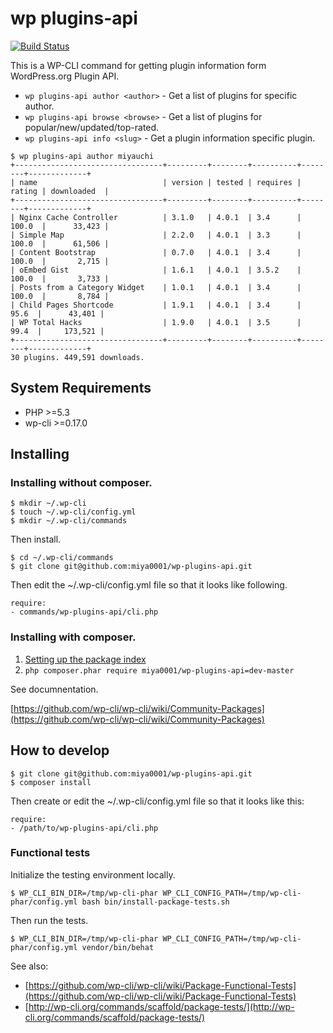 # wp plugins-api <sub-command>

[![Build Status](https://travis-ci.org/miya0001/wp-plugins-api.svg?branch=master)](https://travis-ci.org/miya0001/wp-plugins-api)

This is a WP-CLI command for getting plugin information form WordPress.org Plugin API.

* `wp plugins-api author <author>` - Get a list of plugins for specific author.
* `wp plugins-api browse <browse>` - Get a list of plugins for popular/new/updated/top-rated.
* `wp plugins-api info <slug>` - Get a plugin information specific plugin.

```
$ wp plugins-api author miyauchi
+---------------------------------+---------+--------+----------+--------+-------------+
| name                            | version | tested | requires | rating | downloaded  |
+---------------------------------+---------+--------+----------+--------+-------------+
| Nginx Cache Controller          | 3.1.0   | 4.0.1  | 3.4      | 100.0  |      33,423 |
| Simple Map                      | 2.2.0   | 4.0.1  | 3.3      | 100.0  |      61,506 |
| Content Bootstrap               | 0.7.0   | 4.0.1  | 3.4      | 100.0  |       2,715 |
| oEmbed Gist                     | 1.6.1   | 4.0.1  | 3.5.2    | 100.0  |       3,733 |
| Posts from a Category Widget    | 1.0.1   | 4.0.1  | 3.4      | 100.0  |       8,784 |
| Child Pages Shortcode           | 1.9.1   | 4.0.1  | 3.4      |  95.6  |      43,401 |
| WP Total Hacks                  | 1.9.0   | 4.0.1  | 3.5      |  99.4  |     173,521 |
+---------------------------------+---------+--------+----------+--------+-------------+
30 plugins. 449,591 downloads.
```

## System Requirements

* PHP >=5.3
* wp-cli >=0.17.0

## Installing

### Installing without composer.

```
$ mkdir ~/.wp-cli
$ touch ~/.wp-cli/config.yml
$ mkdir ~/.wp-cli/commands
```

Then install.

```
$ cd ~/.wp-cli/commands
$ git clone git@github.com:miya0001/wp-plugins-api.git
```

Then edit the ~/.wp-cli/config.yml file so that it looks like following.

```
require:
- commands/wp-plugins-api/cli.php
```

### Installing with composer.

1. [Setting up the package index](https://github.com/wp-cli/wp-cli/wiki/Community-Packages#setting-up-the-package-index)
1. `php composer.phar require miya0001/wp-plugins-api=dev-master`


See documnentation.

[https://github.com/wp-cli/wp-cli/wiki/Community-Packages](https://github.com/wp-cli/wp-cli/wiki/Community-Packages)

## How to develop

```
$ git clone git@github.com:miya0001/wp-plugins-api.git
$ composer install
```

Then create or edit the ~/.wp-cli/config.yml file so that it looks like this:

```
require:
- /path/to/wp-plugins-api/cli.php
```

### Functional tests

Initialize the testing environment locally.

```
$ WP_CLI_BIN_DIR=/tmp/wp-cli-phar WP_CLI_CONFIG_PATH=/tmp/wp-cli-phar/config.yml bash bin/install-package-tests.sh
```

Then run the tests.

```
$ WP_CLI_BIN_DIR=/tmp/wp-cli-phar WP_CLI_CONFIG_PATH=/tmp/wp-cli-phar/config.yml vendor/bin/behat
```

See also:

* [https://github.com/wp-cli/wp-cli/wiki/Package-Functional-Tests](https://github.com/wp-cli/wp-cli/wiki/Package-Functional-Tests)
* [http://wp-cli.org/commands/scaffold/package-tests/](http://wp-cli.org/commands/scaffold/package-tests/)
